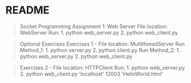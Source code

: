 # README

> Socket Programming Assignment 1: Web Server
> File location: WebServer
> Run:
    1. python web_server.py
    2. python web_client.py


> Optional Exercises
> Exercises 1 - File location: MultithreadServer
> Run Method_1:
    1. python server.py
    2. python client.py
> Run Method_2:
    1. python web_server.py
    2. python web_client.py


> Exercises 2 - File location: HTTPClient
> Run:
    1. python web_server.py
    2. python web_client.py 'localhost' 12003 'HelloWorld.html'

